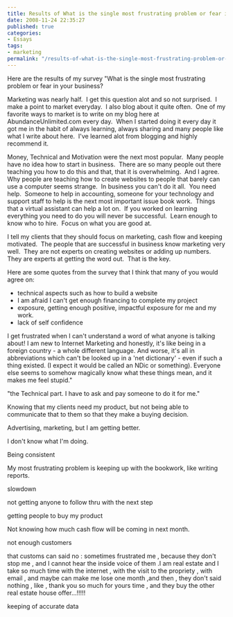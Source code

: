 ```yaml
---
title: Results of What is the single most frustrating problem or fear in your business?
date: 2008-11-24 22:35:27
published: true
categories:
- Essays
tags:
- marketing
permalink: "/results-of-what-is-the-single-most-frustrating-problem-or-fear-in-your-business/"
---
```

Here are the results of my survey "What is the single most frustrating problem or fear in your business?

Marketing was nearly half.  I get this question alot and so not surprised.  I make a point to market everyday.  I also blog about it quite often.  One of my favorite ways to market is to write on my blog here at AbundanceUnlimited.com every day.  When I started doing it every day it got me in the habit of always learning, always sharing and many people like what I write about here.  I've learned alot from blogging and highly recommend it.

Money, Technical and Motivation were the next most popular.  Many people have no idea how to start in business.  There are so many people out there teaching you how to do this and that, that it is overwhelming.  And I agree.  Why people are teaching how to create websites to people that barely can use a computer seems strange.  In business you can't do it all.  You need help.  Someone to help in accounting, someone for your technology and support staff to help is the next most important issue book work.  Things that a virtual assistant can help a lot on.  If you worked on learning everything you need to do you will never be successful.  Learn enough to know who to hire.  Focus on what you are good at.

I tell my clients that they should focus on marketing, cash flow and keeping motivated.  The people that are successful in business know marketing very well.  They are not experts on creating websites or adding up numbers.  They are experts at getting the word out.  That is the key.

Here are some quotes from the survey that I think that many of you would agree on:
- technical aspects such as how to build a website
- I am afraid I can't get enough financing to complete my project
- exposure, getting enough positive, impactful exposure for me and my work.
- lack of self confidence

I get frustrated when I can't understand a word of what anyone is talking about! I am new to Internet Marketing and honestly, it's like being in a foreign country - a whole different language. And worse, it's all in abbreviations which can't be looked up in a 'net dictionary' - even if such a thing existed. (I expect it would be called an NDic or something). Everyone else seems to somehow magically know what these things mean, and it makes me feel stupid."

"the Technical part. I have to ask and pay someone to do it for me."

Knowing that my clients need my product, but not being able to communicate that to them so that they make a buying decision.

Advertising, marketing, but I am getting better.

I don't know what I'm doing.

Being consistent

My most frustrating problem is keeping up with the bookwork, like writing reports.

slowdown

not getting anyone to follow thru with the next step

getting people to buy my product

Not knowing how much cash flow will be coming in next month.

not enough customers

that customs can said no : sometimes frustrated me , because they don't stop me , and I cannot hear the inside voice of them .I am real estate and I take so much time with the internet , with the visit to the propriety , with email , and maybe can make me lose one month ,and then , they don't said nothing , like , thank you so much for yours time , and they buy the other real estate house offer...!!!!!

keeping of accurate data